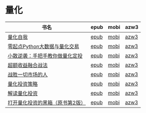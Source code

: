 # 量化

| 书名 | epub | mobi | azw3 |
| --- | --- | --- | --- |
| [量化自我](http://ct.dalanmei.com/f/31084289-572117538-279311) | [epub](http://ct.dalanmei.com/f/31084289-572117538-279311) | [mobi](http://ct.dalanmei.com/f/31084289-571652129-759653) | [azw3](http://ct.dalanmei.com/f/31084289-572180008-a995b4) |
| [零起点Python大数据与量化交易](http://ct.dalanmei.com/f/31084289-572129625-0e799e) | [epub](http://ct.dalanmei.com/f/31084289-572129625-0e799e) | [mobi](http://ct.dalanmei.com/f/31084289-571625837-01eb7c) | [azw3](http://ct.dalanmei.com/f/31084289-572189842-2f4adf) |
| [小散逆袭：手把手教你做量化定投](http://ct.dalanmei.com/f/31084289-571813204-6b478b) | [epub](http://ct.dalanmei.com/f/31084289-571813204-6b478b) | [mobi](http://ct.dalanmei.com/f/31084289-571543175-e90ec5) | [azw3](http://ct.dalanmei.com/f/31084289-572196506-665034) |
| [超额收益融合战法](http://ct.dalanmei.com/f/31084289-571814806-0f1938) | [epub](http://ct.dalanmei.com/f/31084289-571814806-0f1938) | [mobi](http://ct.dalanmei.com/f/31084289-571544374-d66cdd) | [azw3](http://ct.dalanmei.com/f/31084289-572197496-a4498f) |
| [战胜一切市场的人](http://ct.dalanmei.com/f/31084289-571775095-67fb98) | [epub](http://ct.dalanmei.com/f/31084289-571775095-67fb98) | [mobi](http://ct.dalanmei.com/f/31084289-571499731-9823d3) | [azw3](http://ct.dalanmei.com/f/31084289-571919938-b0c49a) |
| [量化投资策略](http://ct.dalanmei.com/f/31084289-571778891-f4092e) | [epub](http://ct.dalanmei.com/f/31084289-571778891-f4092e) | [mobi](http://ct.dalanmei.com/f/31084289-571522294-75d6f0) | [azw3](http://ct.dalanmei.com/f/31084289-571878454-380b37) |
| [解读量化投资](None) | [epub](None) | [mobi](None) | [azw3](None) |
| [打开量化投资的黑箱（原书第2版）](http://ct.dalanmei.com/f/31084289-571780328-a3da8c) | [epub](http://ct.dalanmei.com/f/31084289-571780328-a3da8c) | [mobi](http://ct.dalanmei.com/f/31084289-571525471-668a88) | [azw3](http://ct.dalanmei.com/f/31084289-571880209-ed5c28) |
